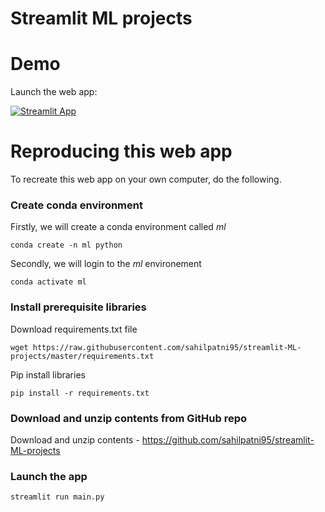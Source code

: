 # Streamlit ML projects

# Demo

Launch the web app:

[![Streamlit App](https://static.streamlit.io/badges/streamlit_badge_black_white.svg)](https://share.streamlit.io/dataprofessor/ml-app/main/ml-app.py)

# Reproducing this web app
To recreate this web app on your own computer, do the following.

### Create conda environment
Firstly, we will create a conda environment called *ml*
```
conda create -n ml python
```
Secondly, we will login to the *ml* environement
```
conda activate ml
```
### Install prerequisite libraries

Download requirements.txt file

```
wget https://raw.githubusercontent.com/sahilpatni95/streamlit-ML-projects/master/requirements.txt

```

Pip install libraries
```
pip install -r requirements.txt
```
###  Download and unzip contents from GitHub repo

Download and unzip contents - https://github.com/sahilpatni95/streamlit-ML-projects
###  Launch the app

```
streamlit run main.py
```
